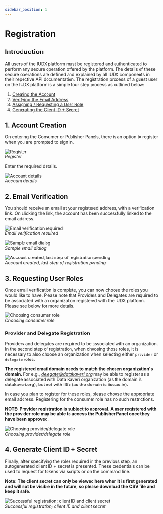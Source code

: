 ```yaml
---
sidebar_position: 1
---
```


# Registration

## Introduction

All users of the IUDX platform must be registered and authenticated to perform any secure operation offered by the platform. The details of these secure operations are defined and explained by all IUDX components in their repective API documentation. The registration process of a guest user on the IUDX platform is a simple four step process as outlined below:

1. [Creating the Account](#1-account-creation)
2. [Verifying the Email Address](#2-email-verification)
3. [Assigning / Requesting a User Role](#3-requesting-user-roles)
4. [Generating the Client ID + Secret](#4-generate-client-id--secret)

## 1. Account Creation

On entering the Consumer or Publisher Panels, there is an option to register when you are prompted to sign in.

![Register](../resources/auth/reg.png)<br/>
*Register*

Enter the required details.

![Account details](../resources/auth/first-step-reg.png)<br/>
*Account details*

## 2. Email Verification

You should receive an email at your registered address, with a verification link. On clicking the link, the account has been successfully linked to the email address.

![Email verification required](../resources/auth/email-verification.png)<br/>
*Email verification required*

![Sample email dialog](../resources/auth/sample-email.png)<br/>
*Sample email dialog*

![Account created, last step of registration pending](../resources/auth/last-step.png)<br/>
*Account created, last step of registration pending*

## 3. Requesting User Roles

Once email verification is complete, you can now choose the roles you would like to have. Please note that Providers and Delegates are required to be associated with an organization registered with the IUDX platform. Please see below for more details.

![Choosing consumer role](../resources/auth/cons-role.png)<br/>
*Choosing consumer role*

### Provider and Delegate Registration

Providers and delegates are required to be associated with an organization. In the second step of registration, when choosing those roles, it is necessary to also choose an organization when selecting either `provider` or `delegate` roles. 

**The registered email domain needs to match the chosen organization's domain.** For e.g., *delegate@datakaveri.org* may be able to register as a delegate associated with Data Kaveri organization (as the domain is datakaveri.org), but not with IISc (as the domain is iisc.ac.in). 

In case you plan to register for these roles, please choose the appropriate email address. Registering for the consumer role has no such restrictions.

**NOTE: Provider registration is subject to approval. A user registered with the provider role may be able to access the Publisher Panel once they have been approved**.

![Choosing provider/delegate role](../resources/auth/prov-dele.png)<br/>
*Choosing provider/delegate role*

## 4. Generate Client ID + Secret

Finally, after specifying the roles required in the previous step, an autogenerated client ID + secret is presented. These credentials can be used to request for tokens via scripts or on the command line.

**Note: The client secret can only be viewed here when it is first generated and will not be visible in the future, so please download the CSV file and keep it safe.**

![Successful registration; client ID and client secret](../resources/auth/success-reg.png)<br/>
*Successful registration; client ID and client secret*
